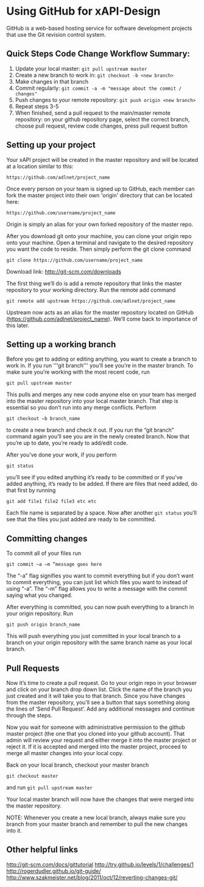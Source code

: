 Using GitHub for xAPI-Design
============================

GitHub is a web-based hosting service for software development projects that use the Git revision control system. 

## Quick Steps Code Change Workflow Summary:
1. Update your local master: `git pull upstream master`
2. Create a new branch to work in: `git checkout -b <new branch>`
3. Make changes in that branch
4. Commit regularly: `git commit -a -m "message about the commit / changes"`
5. Push changes to your remote repository: `git push origin <new branch>`
6. Repeat steps 3-5
7. When finished, send a pull request to the main/master remote repository: on your github repository page, select the correct branch, choose pull request, review code changes, press pull request button


## Setting up your project

Your xAPI project will be created in the master repository and will be located at a location similar to this: 

`https://github.com/adlnet/project_name`

Once every person on your team is signed up to GitHub, each member can fork the master project into their own 
'origin' directory that can be located here: 

`https://github.com/username/project_name`  

Origin is simply an alias for your own forked repository of the master repo.

After you download git onto your machine, you can clone your origin repo onto your machine. Open a terminal and 
navigate to the desired repository you want the code to reside. Then simply perform the git clone command

`git clone https://github.com/username/project_name`

Download link: http://git-scm.com/downloads

The first thing we’ll do is add a remote repository that links the master repository to your working directory. 
Run the remote add command

`git remote add upstream https://github.com/adlnet/project_name`

Upstream now acts as an alias for the master repository located on GitHub (https://github.com/adlnet/project_name). 
We’ll come back to importance of this later.

## Setting up a working branch

Before you get to adding or editing anything, you want to create a branch to work in. If you run '''git branch''' 
you’ll see you’re in the master branch. To make sure you’re working with the most recent code, run 

`git pull upstream master` 

This pulls and merges any new code anyone else on your team has merged into the master repository into your local 
master branch. That step is essential so you don’t run into any merge conflicts.   Perform 

`git checkout –b branch_name` 

to create a new branch and check it out. If you run the “git branch” command again you’ll see you are in the newly 
created branch. Now that you’re up to date, you’re ready to add/edit code.

After you’ve done your work, if you perform 

`git status`

you’ll see if you edited anything it’s ready to be committed or if you’ve added anything, it’s ready to be added. 
If there are files that need added, do that first by running 

`git add file1 file2 file3 etc etc`

Each file name is separated by a space. Now after another `git status` you’ll see that the files you just added 
are ready to be committed. 

## Committing changes

To commit all of your files run

`git commit –a –m “message goes here`

The “-a” flag signifies you want to commit everything but if you don’t want to commit everything, 
you can just list which files you want to instead of using “-a”. The “-m” flag allows you to write a message with 
the commit saying what you changed.

After everything is committed, you can now push everything to a branch in your origin repository. Run 

`git push origin branch_name` 

This will push everything you just committed in your local branch to a branch on your origin repository with the 
same branch name as your local branch.

## Pull Requests

Now it’s time to create a pull request. Go to your origin repo in your browser and click on your branch drop down list. 
Click the name of the branch you just created and it will take you to that branch. Since you have changes from the 
master repository, you’ll see a button that says something along the lines of ‘Send Pull Request’.  Add any additional 
messages and continue through the steps. 

Now you wait for someone with administrative permission to the github master project (the one that you cloned into your github account). That admin will review your request and either merge it into the master project or reject it. If it is accepted and merged into the master project, proceed to merge all master changes into your local copy.

Back on your local branch, checkout your master branch 

`git checkout master`

and run `git pull upstream master` 

Your local master branch will now have the changes that were merged into the master repository. 

NOTE:  Whenever you create a new local branch, always make sure you branch from your master branch and remember to 
pull the new changes into it.

## Other helpful links

http://git-scm.com/docs/gittutorial
http://try.github.io/levels/1/challenges/1
http://rogerdudler.github.io/git-guide/
http://www.szakmeister.net/blog/2011/oct/12/reverting-changes-git/

